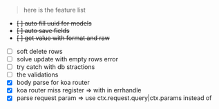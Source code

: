 > here is the feature list

- ~~[ ] auto fill uuid for models~~
- ~~[ ] auto save fields~~
- ~~[ ] get value with format and raw~~
- [ ] soft delete rows
- [ ] solve update with empty rows error
- [ ] try catch with db stractions
- [ ] the validations
- [x] body parse for koa router
- [x] koa router miss register => with in errhandle
- [x] parse request param => use ctx.request.query|ctx.params instead of
